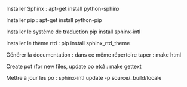 Installer Sphinx :
    apt-get install python-sphinx

Installer pip :
    apt-get install python-pip

Installer le système de traduction
    pip install sphinx-intl

Installer le thème rtd :
    pip install sphinx_rtd_theme

Générer la documentation :
    dans ce même répertoire taper :
        make html

Create pot (for new files, update po etc) :
    make gettext

Mettre à jour les po :
    sphinx-intl update -p source/_build/locale
